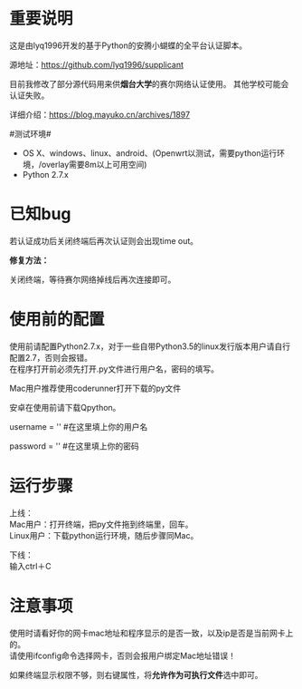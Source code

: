 # 重要说明 #
这是由lyq1996开发的基于Python的安腾小蝴蝶的全平台认证脚本。

源地址：https://github.com/lyq1996/supplicant

目前我修改了部分源代码用来供**烟台大学**的赛尔网络认证使用。
其他学校可能会认证失败。

详细介绍：https://blog.mayuko.cn/archives/1897

#测试环境#
* OS X、windows、linux、android、(Openwrt以测试，需要python运行环境，/overlay需要8m以上可用空间)
* Python 2.7.x


# 已知bug #
若认证成功后关闭终端后再次认证则会出现time out。

**修复方法：**

关闭终端，等待赛尔网络掉线后再次连接即可。

# 使用前的配置   #
使用前请配置Python2.7.x，对于一些自带Python3.5的linux发行版本用户请自行配置2.7，否则会报错。  
在程序打开前必须先打开.py文件进行用户名，密码的填写。  

Mac用户推荐使用coderunner打开下载的py文件  

安卓在使用前请下载Qpython。

username = '' #在这里填上你的用户名

password = '' #在这里填上你的密码


# 运行步骤 #
上线：  
Mac用户：打开终端，把py文件拖到终端里，回车。  
Linux用户：下载python运行环境，随后步骤同Mac。    

下线：  
输入ctrl＋C

# 注意事项   #
使用时请看好你的网卡mac地址和程序显示的是否一致，以及ip是否是当前网卡上的。  
请使用ifconfig命令选择网卡，否则会报用户绑定Mac地址错误！  

如果终端显示权限不够，则右键属性，将**允许作为可执行文件**选中即可。

  

